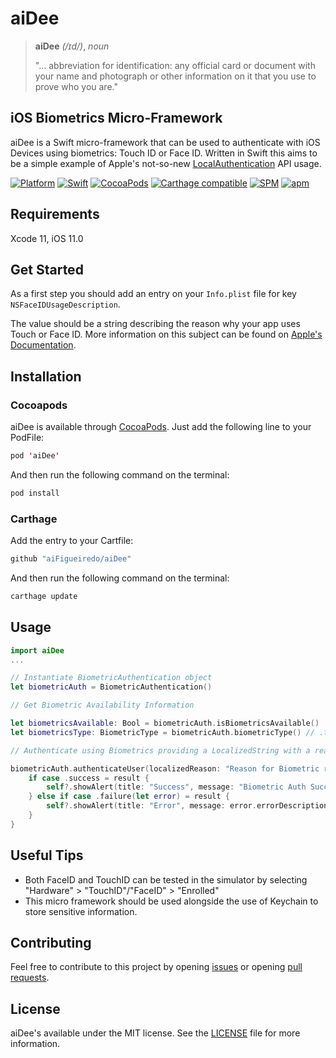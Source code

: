 # aiDee

> **aiDee** *(/ɪd/)*, *noun*
>
> "... abbreviation for identification: any official card or document with your name and photograph or other information on it that you use to prove who you are."


## iOS Biometrics Micro-Framework

aiDee is a Swift micro-framework that can be used to authenticate with iOS Devices using biometrics: Touch ID or Face ID.
Written in Swift this aims to be a simple example of Apple's not-so-new [LocalAuthentication](https://developer.apple.com/documentation/localauthentication) API usage. 

[![Platform](https://img.shields.io/cocoapods/p/aiDee.svg?style=flat)](http://cocoapods.org/pods/aiDee)
[![Swift](https://img.shields.io/badge/swift-5.1-orange.svg)](https://cocoapods.org/pods/aiDee)
[![CocoaPods](https://img.shields.io/cocoapods/v/aiDee.svg)](https://cocoapods.org/pods/aiDee)
[![Carthage compatible](https://img.shields.io/badge/Carthage-compatible-4BC51D.svg?style=flat)](https://github.com/Carthage/Carthage)
[![SPM](https://img.shields.io/badge/swift%20package%20manager-compatible-green.svg)](https://github.com/aiFigueiredo/aiDee/)
[![apm](https://img.shields.io/apm/l/vim-mode.svg)](https://github.com/aiFigueiredo/aiDee/blob/master/LICENSE)


## Requirements

Xcode 11, iOS 11.0


## Get Started

As a first step you should add an entry on your `Info.plist` file for key `NSFaceIDUsageDescription`.

The value should be a string describing the reason why your app uses Touch or Face ID. More information on this subject can be found on [Apple's](https://developer.apple.com/documentation/localauthentication/logging_a_user_into_your_app_with_face_id_or_touch_id) [Documentation](https://developer.apple.com/library/archive/documentation/General/Reference/InfoPlistKeyReference/Articles/CocoaKeys.html#//apple_ref/doc/uid/TP40009251-SW75).


## Installation

### Cocoapods

aiDee is available through [CocoaPods](https://cocoapods.org/pods/aiDee). 
Just add the following line to your PodFile:

```swift
pod 'aiDee'
```
And then run the following command on the terminal:

```swift
pod install
```

### Carthage
Add the entry to your Cartfile:

```swift
github "aiFigueiredo/aiDee"
```

And then run the following command on the terminal:

```swift
carthage update
```


## Usage

```swift
import aiDee
...

// Instantiate BiometricAuthentication object
let biometricAuth = BiometricAuthentication()

// Get Biometric Availability Information

let biometricsAvailable: Bool = biometricAuth.isBiometricsAvailable()
let biometricsType: BiometricType = biometricAuth.biometricType() // .touchId / .faceId / .none

// Authenticate using Biometrics providing a LocalizedString with a reason for the request

biometricAuth.authenticateUser(localizedReason: "Reason for Biometric request") { [weak self] result in
    if case .success = result {
        self?.showAlert(title: "Success", message: "Biometric Auth Successfull")
    } else if case .failure(let error) = result {
        self?.showAlert(title: "Error", message: error.errorDescription)
    }
}
```


## Useful Tips
- Both FaceID and TouchID can be tested in the simulator by selecting "Hardware" > "TouchID"/"FaceID" > "Enrolled"
- This micro framework should be used alongside the use of Keychain to store sensitive information.


## Contributing

Feel free to contribute to this project by opening  [issues](https://github.com/aiFigueiredo/aiDee/issues?q=is%3Aissue+is%3Aopen+sort%3Aupdated-desc) or opening [pull requests](https://github.com/aiFigueiredo/aiDee/pulls?q=is%3Apr+is%3Aopen+sort%3Aupdated-desc).


## License

aiDee's available under the MIT license. See the [LICENSE](https://github.com/aiFigueiredo/aiDee/blob/master/LICENSE) file for more information.
